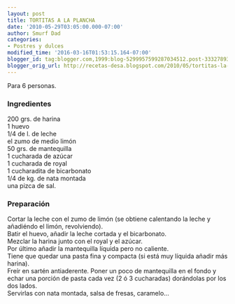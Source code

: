 ```yaml
---
layout: post
title: TORTITAS A LA PLANCHA
date: '2010-05-29T03:05:00.000-07:00'
author: Smurf Dad
categories:
- Postres y dulces
modified_time: '2016-03-16T01:53:15.164-07:00'
blogger_id: tag:blogger.com,1999:blog-5299957599287034512.post-3332789333078351455
blogger_orig_url: http://recetas-desa.blogspot.com/2010/05/tortitas-la-plancha.html
---
```


Para 6 personas.<br /><h3>Ingredientes</h3>200 grs. de harina<br />1 huevo<br />1/4 de l. de leche<br />el zumo de medio limón<br />50 grs. de mantequilla<br />1 cucharada de azúcar<br />1 cucharada de royal<br />1 cucharadita de bicarbonato<br />1/4 de kg. de nata montada<br />una pizca de sal.<br /><h3>Preparación</h3>Cortar la leche con el zumo de limón (se obtiene calentando la leche y añadiéndo el limón, revolviendo).<br />Batir el huevo, añadir la leche cortada y el bicarbonato.<br />Mezclar la harina junto con el royal y el azúcar.<br />Por último añadir la mantequilla líquida pero no caliente.<br />Tiene que quedar una pasta fina y compacta (si está muy líquida añadir más harina).<br />Freír en sartén antiaderente. Poner un poco de mantequilla en el fondo y echar una porción de pasta cada vez (2 ó 3 cucharadas) dorándolas por los dos lados.<br />Servirlas con nata montada, salsa de fresas, caramelo...
